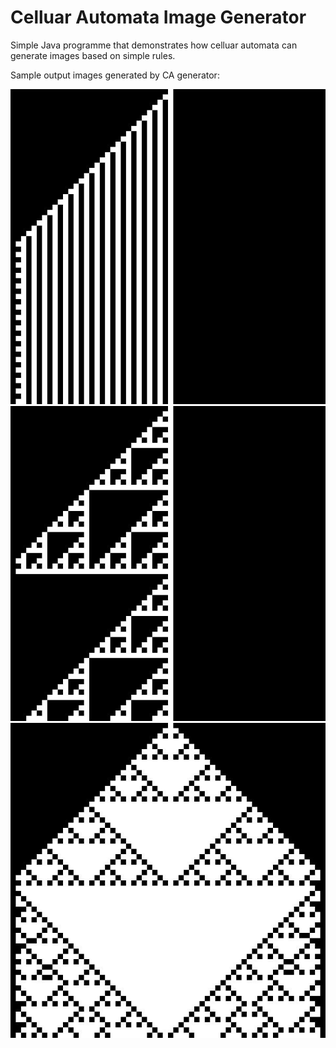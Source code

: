 # Celluar Automata Image Generator
Simple Java programme that demonstrates how celluar automata can generate images based on simple rules.

Sample output images generated by CA generator:

![sample output image #1](sample_output1.jpg)
![sample output image #2](sample_output2.jpg)
![sample output image #3](sample_output3.jpg)